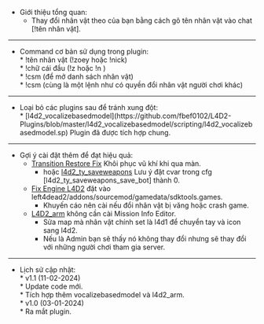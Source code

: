 * Giới thiệu tổng quan:<br/>
	* Thay đổi nhân vật theo của bạn bằng cách gõ tên nhân vật vào chat [!tên nhân vật].
- - - -
* <summary>Command cơ bản sử dụng trong plugin:</summary>
	* !tên nhân vật (!zoey hoặc !nick)<br/>
	* !chữ cái đầu (!z hoặc !n )<br/>
	* !csm (để mở danh sách nhân vật)<br/>
	* !csm (cùng là một lệnh như có quyền đổi nhân vật người chơi khác)<br/>
- - - -
* <summary>Loại bỏ các plugins sau để tránh xung đột:</summary>
	* [l4d2_vocalizebasedmodel](https://github.com/fbef0102/L4D2-Plugins/blob/master/l4d2_vocalizebasedmodel/scripting/l4d2_vocalizebasedmodel.sp) Plugin đã được tích hợp chung.
- - - -
* Gợi ý cài đặt thêm để đạt hiệu quả:
	* [Transition Restore Fix](https://forums.alliedmods.net/showthread.php?t=336287) Khôi phục vũ khí khi qua màn.<br/>
		- hoặc [l4d2_ty_saveweapons](https://github.com/fbef0102/L4D2-Plugins/blob/master/l4d2_ty_saveweapons/scripting/l4d2_ty_saveweapons.sp) Lưu ý đặt cvar trong cfg [l4d2_ty_saveweapons_save_bot] thành 0.<br/>
	* [Fix Engine L4D2](https://forums.alliedmods.net/showpost.php?p=2817483&postcount=1847) đặt vào left4dead2/addons/sourcemod/gamedata/sdktools.games.<br/>
		- Khuyến cáo nên cài nếu đổi nhân vật bị văng hoặc crash game.<br/>
	* [L4D2_arm](https://forums.alliedmods.net/showthread.php?t=345947) không cần cài Mission Info Editor.<br/>
		- Sửa map mà nhân vật chính set là l4d1 để chuyển tay và icon sang l4d2.<br/>
		- Nếu là Admin bạn sẽ thấy nó không thay đổi nhưng sẽ thay đổi với những người chơi tham gia server.<br/>

- - - -
* <summary>Lịch sử cập nhật:</summary>
	* v1.1 (11-02-2024)<br/>
		* Update code mới.<br/>
		* Tích hợp thêm vocalizebasedmodel và l4d2_arm. <br/>
	* v1.0 (03-01-2024)<br/>
		* Ra mắt plugin.<br/>